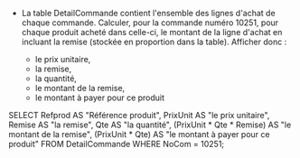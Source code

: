 - La table DetailCommande contient l'ensemble des lignes d'achat de chaque commande. Calculer, pour la commande numéro 10251, pour chaque produit acheté dans celle-ci, le montant de la ligne d'achat en incluant la remise (stockée en proportion dans la table). Afficher donc :

  - le prix unitaire, 
  - la remise, 
  - la quantité, 
  - le montant de la remise, 
  - le montant à payer pour ce produit


SELECT Refprod AS "Référence produit",
       PrixUnit AS "le prix unitaire",
       Remise AS "la remise",
       Qte AS "la quantité",
       (PrixUnit * Qte * Remise) AS "le montant de la remise",
       (PrixUnit * Qte) AS "le montant à payer pour ce produit"
FROM DetailCommande
WHERE NoCom = 10251;

